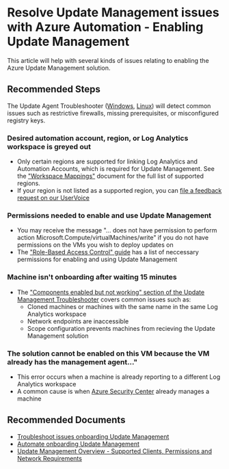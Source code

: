 <properties
    pageTitle="Issues enabling Update Management"
    description="Troubleshoot issues enabling Update Management"
    service="microsoft.automation"
    resource="automationaccounts"
    authors="zjalexander"
    ms.author="zachal"
    displayorder="101"
    selfHelpType="generic"
    supportTopicIds="32599903"
    resourceTags=""
    productPesIds="15607,15725"
    cloudEnvironments="public, Fairfax, usnat, ussec"
    articleId="e7641147-7a28-4ba4-ba37-49ee74bc9637"
	ownershipId="Compute_Automation"
/>

# Resolve Update Management issues with Azure Automation - Enabling Update Management

This article will help with several kinds of issues relating to enabling the Azure Update Management solution.

## **Recommended Steps**

The Update Agent Troubleshooter ([Windows](https://docs.microsoft.com/azure/automation/troubleshoot/update-agent-issues), [Linux](https://docs.microsoft.com/azure/automation/troubleshoot/update-agent-issues-linux))  will detect common issues such as restrictive firewalls, missing prerequisites, or misconfigured registry keys. 

### **Desired automation account, region, or Log Analytics workspace is greyed out**

* Only certain regions are supported for linking Log Analytics and Automation Accounts, which is required for Update Management. See the ["Workspace Mappings"](https://docs.microsoft.com/azure/automation/how-to/region-mappings) document for the full list of supported regions.
* If your region is not listed as a supported region, you can [file a feedback request on our UserVoice](https://feedback.azure.com/forums/905242-update-management)

### **Permissions needed to enable and use Update Management**

* You may receive the message "... does not have permission to perform action Microsoft.Compute/virtualMachines/write" if you do not have permissions on the VMs you wish to deploy updates on
* The ["Role-Based Access Control" guide](https://docs.microsoft.com/azure/automation/automation-role-based-access-control#update-management) has a list of neccessary permissions for enabling and using Update Management

### **Machine isn't onboarding after waiting 15 minutes**

* The ["Components enabled but not working" section of the Update Management Troubleshooter](https://docs.microsoft.com/azure/automation/troubleshoot/update-management#components-enabled-not-working) covers common issues such as:
  * Cloned machines or machines with the same name in the same Log Analytics workspace
  * Network endpoints are inaccessible
  * Scope configuration prevents machines from recieving the Update Management solution


### **The solution cannot be enabled on this VM because the VM already has the management agent..."**

* This error occurs when a machine is already reporting to a different Log Analytics workspace
* A common cause is when [Azure Security Center](https://docs.microsoft.com/azure/security-center/) already manages a machine



## **Recommended Documents**

* [Troubleshoot issues onboarding Update Management](https://docs.microsoft.com/azure/automation/troubleshoot/onboarding)
* [Automate onboarding Update Management](https://docs.microsoft.com/en-us/azure/cloud-adoption-framework/manage/azure-server-management/onboarding-automation)
* [Update Management Overview - Supported Clients, Permissions and Network Requirements](https://docs.microsoft.com/azure/automation/automation-update-management)

